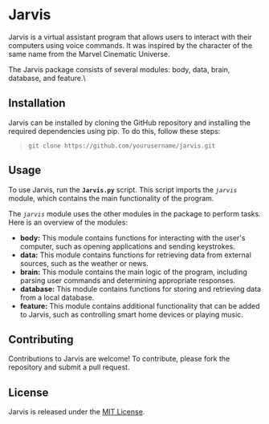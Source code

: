 # Jarvis

Jarvis is a virtual assistant program that allows users to interact with their computers using voice commands. It was inspired by the character of the same name from the Marvel Cinematic Universe.

The Jarvis package consists of several modules: body, data, brain, database, and feature.\

## Installation
Jarvis can be installed by cloning the GitHub repository and installing the required dependencies using pip. To do this, follow these steps:
> `git clone https://github.com/yourusername/jarvis.git`

## Usage
To use Jarvis, run the **`Jarvis.py`** script. This script imports the *`jarvis`* module, which contains the main functionality of the program.

The *`jarvis`* module uses the other modules in the package to perform tasks. Here is an overview of the modules:

+ **body:** This module contains functions for interacting with the user's computer, such as opening applications and sending keystrokes.
+ **data:** This module contains functions for retrieving data from external sources, such as the weather or news.
+ **brain:** This module contains the main logic of the program, including parsing user commands and determining appropriate responses.
+ **database:** This module contains functions for storing and retrieving data from a local database.
+ **feature:** This module contains additional functionality that can be added to Jarvis, such as controlling smart home devices or playing music.

## Contributing
Contributions to Jarvis are welcome! To contribute, please fork the repository and submit a pull request.

## License
Jarvis is released under the [MIT License]().
